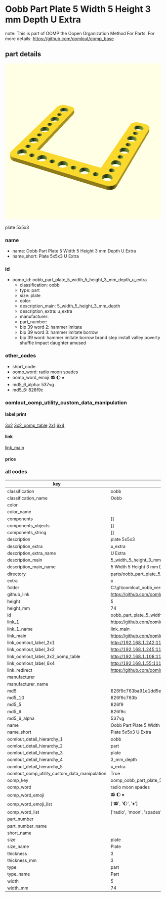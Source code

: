 # Oobb Part Plate 5 Width 5 Height 3 mm Depth U Extra  

note: This is part of OOMP the Oopen Organization Method For Parts. For more details: https://github.com/oomlout/oomp_base

##  part details
  

[![](3dpr.png)](3dpr.png)

plate 5x5x3



### name
* name: Oobb Part Plate 5 Width 5 Height 3 mm Depth U Extra
* name_short: Plate 5x5x3 U Extra
### id
* oomp_id: oobb_part_plate_5_width_5_height_3_mm_depth_u_extra
  * classification: oobb
  * type: part
  * size: plate
  * color: 
  * description_main: 5_width_5_height_3_mm_depth
  * description_extra: u_extra
  * manufacturer: 
  * part_number: 
  * bip 39 word 2: hammer imitate
  * bip 39 word 3: hammer imitate borrow
  * bip 39 word: hammer imitate borrow brand step install valley poverty shuffle impact daughter amused

### other_codes
* short_code: 
* oomp_word: radio moon spades
* oomp_word_emoji :radio: :moon: :spades:
* md5_6_alpha: 537vg
* md5_6: 826f9c






### oomlout_oomp_utility_custom_data_manipulation
#### label print
[3x2](http://192.168.1.245:1112/?label=oomp%20537vg)
[3x2_oomp_table](http://192.168.1.108:1112/?label=oomp%20537vg)
[2x1](http://192.168.1.242:1112/?label=oomp%20537vg)
[6x4](http://192.168.1.55:1112/?label=oomp%20537vg)    

#### link

[link_main](https://github.com/oomlout/oomlout_oobb_version_4_generated_parts/tree/main/navigation_oomp/oobb/part/plate/5_width_5_height_3_mm_depth/u_extra/part)                              

#### price







### all codes 
| key | value |  
| --- | --- |  
| classification | oobb |  
| classification_name | Oobb |  
| color |  |  
| color_name |  |  
| components | [] |  
| components_objects | [] |  
| components_string | [] |  
| description | plate 5x5x3 |  
| description_extra | u_extra |  
| description_extra_name | U Extra |  
| description_main | 5_width_5_height_3_mm_depth |  
| description_main_name | 5 Width 5 Height 3 mm Depth |  
| directory | parts/oobb_part_plate_5_width_5_height_3_mm_depth_u_extra |  
| extra | u |  
| folder | C:\gh\oomlout_oobb_version_4_generated_parts\parts\oobb_part_plate_5_width_5_height_3_mm_depth_u_extra |  
| github_link | https://github.com/oomlout/oomlout_oomp_part_src/tree/main/parts/oobb_part_plate_5_width_5_height_3_mm_depth_u_extra |  
| height | 5 |  
| height_mm | 74 |  
| id | oobb_part_plate_5_width_5_height_3_mm_depth_u_extra |  
| link_1 | https://github.com/oomlout/oomlout_oobb_version_4_generated_parts/tree/main/navigation_oomp/oobb/part/plate/5_width_5_height_3_mm_depth/u_extra/part |  
| link_1_name | link_main |  
| link_main | https://github.com/oomlout/oomlout_oobb_version_4_generated_parts/tree/main/navigation_oomp/oobb/part/plate/5_width_5_height_3_mm_depth/u_extra/part |  
| link_oomlout_label_2x1 | http://192.168.1.242:1112/?label=oomp%20537vg |  
| link_oomlout_label_3x2 | http://192.168.1.245:1112/?label=oomp%20537vg |  
| link_oomlout_label_3x2_oomp_table | http://192.168.1.108:1112/?label=oomp%20537vg |  
| link_oomlout_label_6x4 | http://192.168.1.55:1112/?label=oomp%20537vg |  
| link_redirect | https://github.com/oomlout/oomlout_oobb_version_4_generated_parts/tree/main/parts/oobb_plate_05_05_03_ex_u |  
| manufacturer |  |  
| manufacturer_name |  |  
| md5 | 826f9c763ba91e1dd5eab1b0341c5b44 |  
| md5_10 | 826f9c763b |  
| md5_5 | 826f9 |  
| md5_6 | 826f9c |  
| md5_6_alpha | 537vg |  
| name | Oobb Part Plate 5 Width 5 Height 3 mm Depth U Extra |  
| name_short | Plate 5x5x3 U Extra |  
| oomlout_detail_hierarchy_1 | oobb |  
| oomlout_detail_hierarchy_2 | part |  
| oomlout_detail_hierarchy_3 | plate |  
| oomlout_detail_hierarchy_4 | 3_mm_depth |  
| oomlout_detail_hierarchy_5 | u_extra |  
| oomlout_oomp_utility_custom_data_manipulation | True |  
| oomp_key | oomp_oobb_part_plate_5_width_5_height_3_mm_depth_u_extra |  
| oomp_word | radio moon spades |  
| oomp_word_emoji | :radio: :moon: :spades: |  
| oomp_word_emoji_list | [':radio:', ':moon:', ':spades:'] |  
| oomp_word_list | ['radio', 'moon', 'spades'] |  
| part_number |  |  
| part_number_name |  |  
| short_name |  |  
| size | plate |  
| size_name | Plate |  
| thickness | 3 |  
| thickness_mm | 3 |  
| type | part |  
| type_name | Part |  
| width | 5 |  
| width_mm | 74 |  
